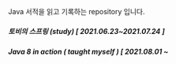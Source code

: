  Java 서적을 읽고 기록하는 repository 입니다. 

##### 토비의 스프링 (study)  [ 2021.06.23~2021.07.24 ]

##### Java 8 in action ( taught myself ) [ 2021.08.01 ~
